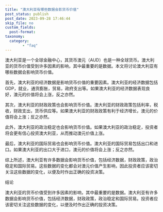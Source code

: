 ```yaml
---
title: "澳大利亚有哪些数据会影货币价值"
post_status: publish
post_date: 2023-09-28 17:46:44
skip_file: no
custom_fields: 
  post-format: 
taxonomy:
  category:
        - "faq"
---
```


澳大利亚是一个全球金融中心，其货币澳元（AUD）也是一种全球货币。澳大利亚的货币价值受到许多因素的影响，其中最重要的是数据。本文将讨论澳大利亚有哪些数据会影响货币价值。

首先，澳大利亚的经济数据是影响货币价值的重要因素。澳大利亚的经济数据包括GDP，就业，通货膨胀，贸易，政府支出等。如果澳大利亚的经济数据表现良好，澳元的价值将会上涨，反之亦然。

其次，澳大利亚的财政政策也会影响货币价值。澳大利亚的财政政策包括利率，税收，财政支出，货币供应等。如果澳大利亚的财政政策有利于经济增长，澳元的价值将会上涨；反之亦然。

此外，澳大利亚的政治稳定也会影响货币价值。如果澳大利亚的政治稳定，投资者将会更有信心投资澳大利亚，从而推动澳元价值上涨。

最后，澳大利亚的国际贸易也会影响货币价值。澳大利亚的国际贸易包括出口和进口。如果澳大利亚的出口大于进口，澳元的价值将会上涨；反之亦然。

综上所述，澳大利亚有许多数据会影响货币价值，包括经济数据，财政政策，政治稳定和国际贸易。这些数据的变化都会对澳元价值产生影响，因此投资者应该密切关注这些数据的变化，以便及时作出正确的投资决策。

结论

澳大利亚的货币价值受到许多因素的影响，其中最重要的是数据。澳大利亚有许多数据会影响货币价值，包括经济数据，财政政策，政治稳定和国际贸易。投资者应该密切关注这些数据的变化，以便及时作出正确的投资决策。
